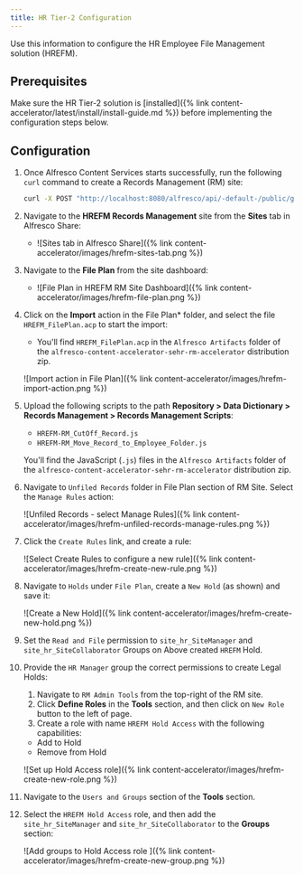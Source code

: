 ```yaml
---
title: HR Tier-2 Configuration
---
```


Use this information to configure the HR Employee File Management solution (HREFM).

## Prerequisites

Make sure the HR Tier-2 solution is [installed]({% link content-accelerator/latest/install/install-guide.md %}) before implementing the configuration steps below.

## Configuration

1. Once Alfresco Content Services starts successfully, run the following `curl` command to create a Records Management (RM) site:

    ```bash
    curl -X POST "http://localhost:8080/alfresco/api/-default-/public/gs/versions/1/gs-sites?skipAddToFavorites=false" -H  "accept: application/json" -H  "authorization: Basic YWRtaW46YWRtaW4=" -H  "Content-Type: application/json" -d "{  \"title\": \"HREFM Records Management\",  \"description\": \"HREFM Records Management Description\",  \"compliance\": \"STANDARD\"}"
    ```

2. Navigate to the **HREFM Records Management** site from the **Sites** tab in Alfresco Share:

   * ![Sites tab in Alfresco Share]({% link content-accelerator/images/hrefm-sites-tab.png %})

3. Navigate to the **File Plan** from the site dashboard:

   * ![File Plan in HREFM RM Site Dashboard]({% link content-accelerator/images/hrefm-file-plan.png %})

4. Click on the **Import** action in the File Plan* folder, and select the file `HREFM_FilePlan.acp` to start the import:

   * You'll find `HREFM_FilePlan.acp` in the `Alfresco Artifacts` folder of the `alfresco-content-accelerator-sehr-rm-accelerator` distribution zip.

   ![Import action in File Plan]({% link content-accelerator/images/hrefm-import-action.png %})

5. Upload the following scripts to the path **Repository > Data Dictionary > Records Management > Records Management Scripts**:

   * `HREFM-RM_CutOff_Record.js`
   * `HREFM-RM_Move_Record_to_Employee_Folder.js`

    You'll find the JavaScript (`.js`) files in the `Alfresco Artifacts` folder of the `alfresco-content-accelerator-sehr-rm-accelerator` distribution zip.

6. Navigate to `Unfiled Records` folder in File Plan section of RM Site. Select the `Manage Rules` action:

    ![Unfiled Records - select Manage Rules]({% link content-accelerator/images/hrefm-unfiled-records-manage-rules.png %})

7. Click the `Create Rules` link, and create a rule:

    ![Select Create Rules to configure a new rule]({% link content-accelerator/images/hrefm-create-new-rule.png %})

8. Navigate to `Holds` under `File Plan`, create a `New Hold` (as shown) and save it:

    ![Create a New Hold]({% link content-accelerator/images/hrefm-create-new-hold.png %})

9. Set the `Read and File` permission to `site_hr_SiteManager` and `site_hr_SiteCollaborator` Groups on Above created `HREFM` Hold.

10. Provide the `HR Manager` group the correct permissions to create Legal Holds:

    1. Navigate to `RM Admin Tools` from the top-right of the RM site.
    2. Click **Define Roles** in the **Tools** section, and then click on `New Role` button to the left of page.
    3. Create a role with name `HREFM Hold Access` with the following capabilities:

      * Add to Hold
      * Remove from Hold

    ![Set up Hold Access role]({% link content-accelerator/images/hrefm-create-new-role.png %})

11. Navigate to the `Users and Groups` section of the **Tools** section.

12. Select the `HREFM Hold Access` role, and then add the `site_hr_SiteManager` and `site_hr_SiteCollaborator` to the **Groups** section:

    ![Add groups to Hold Access role ]({% link content-accelerator/images/hrefm-create-new-group.png %})
